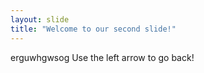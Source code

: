 ```yaml
---
layout: slide
title: "Welcome to our second slide!"
---
```

erguwhgwsog
Use the left arrow to go back!
